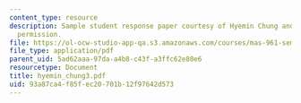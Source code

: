 ```yaml
---
content_type: resource
description: Sample student response paper courtesy of Hyemin Chung and used with
  permission.
file: https://ol-ocw-studio-app-qa.s3.amazonaws.com/courses/mas-961-seminar-on-deep-engagement-fall-2004/93a87ca4f85fec20701b12f97642d573_hyemin_chung3.pdf
file_type: application/pdf
parent_uid: 5ad62aaa-97da-a4b8-c43f-a3ffc62e80e6
resourcetype: Document
title: hyemin_chung3.pdf
uid: 93a87ca4-f85f-ec20-701b-12f97642d573
---
```

